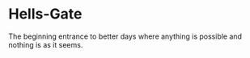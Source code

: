 # Hells-Gate
The beginning entrance to better days where anything is possible and nothing is as it seems.
